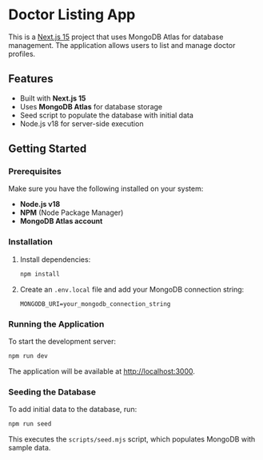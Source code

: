 # Doctor Listing App

This is a [Next.js 15](https://nextjs.org) project that uses MongoDB Atlas for database management. The application allows users to list and manage doctor profiles.

## Features

- Built with **Next.js 15**
- Uses **MongoDB Atlas** for database storage
- Seed script to populate the database with initial data
- Node.js v18 for server-side execution

## Getting Started

### Prerequisites

Make sure you have the following installed on your system:

- **Node.js v18**
- **NPM** (Node Package Manager)
- **MongoDB Atlas account**

### Installation

1. Install dependencies:
   ```bash
   npm install
   ```
2. Create an `.env.local` file and add your MongoDB connection string:
   ```env
   MONGODB_URI=your_mongodb_connection_string
   ```

### Running the Application

To start the development server:

```bash
npm run dev
```

The application will be available at [http://localhost:3000](http://localhost:3000).

### Seeding the Database

To add initial data to the database, run:

```bash
npm run seed
```

This executes the `scripts/seed.mjs` script, which populates MongoDB with sample data.


